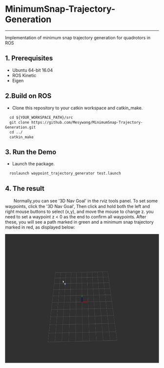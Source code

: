 # MinimumSnap-Trajectory-Generation
---
Implementation of minimum snap trajectory generation for quadrotors in ROS

## 1. Prerequisites
+ Ubuntu 64-bit 16.04
+ ROS Kinetic
+ Eigen

## 2.Build on ROS
+ Clone this repository to your catkin workspace and catkin_make.
```
  cd ${YOUR_WORKSPACE_PATH}/src
  git clone https://github.com/Mesywang/MinimumSnap-Trajectory-Generation.git
  cd ../
  catkin_make
```
## 3. Run the Demo

+ Launch the package.
```
  roslaunch waypoint_trajectory_generator test.launch  
```

## 4. The result
　　Normally,you can see '3D Nav Goal' in the rviz tools panel. To set some waypoints, click the '3D Nav Goal', Then click and hold both the left and right mouse buttons to select (x,y), and move the mouse to change z. you need to set a waypoint z < 0 as the end to confirm all waypoints. After these, you will see a path marked in green and a minimum snap trajectory marked in red, as displayed below:

<div align=center>
	<img src="./img/minimum snap trajectory.gif" width = "620" height = "420" >
</div>

